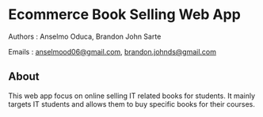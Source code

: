 # Ecommerce Book Selling Web App 

Authors : Anselmo Oduca, Brandon John Sarte

Emails : anselmood06@gmail.com, brandon.johnds@gmail.com

## About

This web app focus on online selling IT related books for students. 
It mainly targets IT students and allows them to buy specific books for their courses.
